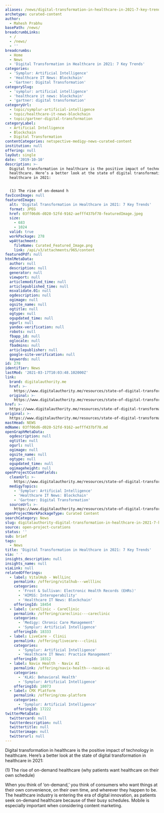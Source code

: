 ```yaml
---
aliases: /news/digital-transformation-in-healthcare-in-2021-7-key-trends
archetype: curated-content
author:
  - Mahesh Prabhu
basePath: /news/
breadcrumbLinks:
  - /
  - /news/
  - ''
breadcrumbs:
  - Home
  - News
  - 'Digital Transformation in Healthcare in 2021: 7 Key Trends'
categories:
  - 'Symplur: Artificial Intelligence'
  - 'Healthcare IT News: Blockchain'
  - 'Gartner: Digital Transformation'
categorySlug:
  - 'symplur: artificial intelligence'
  - 'healthcare it news: blockchain'
  - 'gartner: digital transformation'
categoryUrl:
  - topic/symplur-artificial-intelligence
  - topic/healthcare-it-news-blockchain
  - topic/gartner-digital-transformation
categoryLabel:
  - Artificial Intelligence
  - Blockchain
  - Digital Transformation
contentCategories: netspective-medigy-news-curated-content
institution: null
offering: null
layOut: single
date: '2019-10-10'
description: >-
  Digital transformation in healthcare is the positive impact of technology in
  healthcare. Here’s a better look at the state of digital transformation in
  healthcare in 2021:


  (1) The rise of on-demand h
favIconImage: null
featuredImage:
  alt: 'Digital Transformation in Healthcare in 2021: 7 Key Trends'
  format: JPEG
  href: 03ff06d6-d020-52fd-9162-aefff437bf78-featuredImage.jpeg
  size:
    - 683
    - 1024
  valid: true
  workPackage: 278
  wpAttachment:
    fileName: Curated_Featured_Image.png
    link: /api/v3/attachments/965/content
featuredPdf: null
htmlMetaData:
  author: null
  description: null
  generator: null
  viewport: null
  articlemodified_time: null
  articlepublished_time: null
  msvalidate.01: null
  ogdescription: null
  ogimage: null
  ogsite_name: null
  ogtitle: null
  ogtype: null
  ogupdated_time: null
  ogurl: null
  yandex-verification: null
  robots: null
  fbapp_id: null
  oglocale: null
  fbadmins: null
  articlepublisher: null
  google-site-verification: null
  keywords: null
id: 278
identifier: News
lastMod: '2021-03-17T10:03:48.102000Z'
link:
  brand: digitalauthority.me
  href: >-
    https://www.digitalauthority.me/resources/state-of-digital-transformation-healthcare/
  original: >-
    https://www.digitalauthority.me/resources/state-of-digital-transformation-healthcare/
href: >-
  https://www.digitalauthority.me/resources/state-of-digital-transformation-healthcare/
original: >-
  https://www.digitalauthority.me/resources/state-of-digital-transformation-healthcare/
mastHead: NEWS
mdName: 03ff06d6-d020-52fd-9162-aefff437bf78.md
openGraphMetaData:
  ogdescription: null
  ogtitle: null
  ogurl: null
  ogimage: null
  ogsite_name: null
  ogtype: null
  ogupdated_time: null
  ogimageheight: null
openProjectCustomFields:
  cleanUrl: >-
    https://www.digitalauthority.me/resources/state-of-digital-transformation-healthcare/
  medigyTopics:
    - 'Symplur: Artificial Intelligence'
    - 'Healthcare IT News: Blockchain'
    - 'Gartner: Digital Transformation'
  sourceUrl: >-
    https://www.digitalauthority.me/resources/state-of-digital-transformation-healthcare/
openProjectWorkPackageType: Curated Content
searchCategory: News
slug: digitalauthority-digital-transformation-in-healthcare-in-2021-7-key-trends
source: open-project-curations
status: ''
sub: brief
tags:
  - News
title: 'Digital Transformation in Healthcare in 2021: 7 Key Trends'
via: ' '
insights_description: null
insights_name: null
viaLink: null
relatedOfferings:
  - label: VitalHub - WellLinc
    permalink: /offering/vitalhub---welllinc
    categories:
      - 'Frost & Sullivan: Electronic Health Records (EHRs)'
      - 'HIMSS: Interoperability'
      - 'Healthcare IT News: Blockchain'
    offeringId: 18454
  - label: CareClinic - CareClinic
    permalink: /offering/careclinic---careclinic
    categories:
      - 'Medigy: Chronic Care Management'
      - 'Symplur: Artificial Intelligence'
    offeringId: 18333
  - label: LiveCare - Clinii
    permalink: /offering/livecare---clinii
    categories:
      - 'Symplur: Artificial Intelligence'
      - 'Healthcare IT News: Practice Management'
    offeringId: 18312
  - label: Navix Health - Navix AI
    permalink: /offering/navix-health---navix-ai
    categories:
      - 'KLAS: Behavioral Health'
      - 'Symplur: Artificial Intelligence'
    offeringId: 18073
  - label: CMX Platform
    permalink: /offering/cmx-platform
    categories:
      - 'Symplur: Artificial Intelligence'
    offeringId: 17222
twitterMetaData:
  twittercard: null
  twitterdescription: null
  twittertitle: null
  twitterimage: null
  twitterurl: null
---
```

Digital transformation in healthcare is the positive impact of technology in healthcare. Here’s a better look at the state of digital transformation in healthcare in 2021:

(1) The rise of on-demand healthcare (why patients want healthcare on their own schedule)

When you think of ‘on-demand,’ you think of consumers who want things at their own convenience, on their own time, and wherever they happen to be. The healthcare industry is entering the era of digital innovation, as patients seek on-demand healthcare because of their busy schedules. Mobile is especially important when considering content marketing.